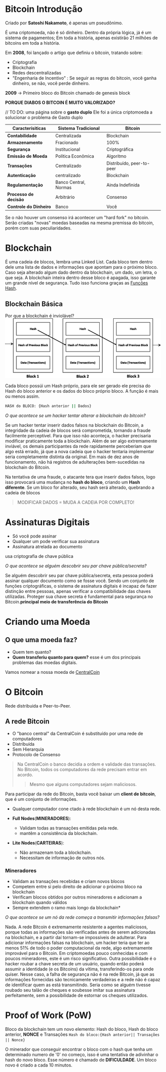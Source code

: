 

# Bitcoin Introdução

Criado por **Satoshi Nakamoto**, é apenas um pseudônimo.

É uma criptomoeda, não é só dinheiro. Dentro da própria lógica, já é um sistema de pagamentos; Em toda a história, apenas existirão 21 milhões de bitcoins em toda a história.

Em **2008**, foi lançado o artigo que definiu o bitcoin, tratando sobre:
- Criptografia
- Blockchain
- Redes descentralizadas
- "Engenharia de Incentivo" : Se seguir as regras do bitcoin, você ganha dinheiro, se não, você perde dinheiro.

**2009** -> Primeiro bloco do Bitcoin chamado de genesis block

**PORQUE DIABOS O BITCOIN É MUITO VALORIZADO?**

// TO DO: uma página sobre o **gasto duplo**
Ele foi a única criptomoeda a solucionar o problema de Gasto duplo


| Caracterísiticas         | Sistema Tradicional   | Bitcoin                   |
| ------------------------ | --------------------- | ------------------------- |
| **Contabilidade**        | Centralizada          | Blockchain                |
| **Armazenamento**        | Fracionado            | 100%                      |
| **Segurança**            | Institucional         | Criptográfica             |
| **Emissão de Moeda**     | Política Econômica    | Algoritmo                 |
| **Transações**           | Centralizado          | Distribuído, peer-to-peer |
| **Autenticação**         | centralizado          | Blockchain                |
| **Regulamentação**       | Banco Central, Normas | Ainda Indefinida          |
| **Processo de decisão**  | Arbitrário            | Consenso                  |
| **Controle do Dinheiro** | Banco                 | Você                      |
Se o não houver um consenso irá acontecer um "hard fork" no bitcoin. Serão criadas "novas" moedas baseadas na mesma premissa do bitcoin, porém com suas peculiaridades.

# Blockchain

É uma cadeia de blocos, lembra uma Linked List. Cada bloco tem dentro dele uma lista de dados e informações que apontam para o próximo bloco. Caso seja alterado algum dado dentro da blockchain, um dado, um letra, o que seja. A blockchain inteira dentro desse bloco é apagada, isso garante um grande nível de segurança. Tudo isso funciona graças as [Funções Hash](Funções%20Hash.md).

## Blockchain Básica

Por que a blockchain é inviolável?
![imagem simples representando](images/basic_blockchain.png)

Cada bloco possúi um Hash próprio, para ele ser gerado ele precisa do Hash do bloco anterior e os dados do bloco próprio bloco. A função é mais ou menos assim.

```bash
HASH do BLOCO: {Hash anterior || Dados}
```
_O que acontece se um hacker tentar alterar a blockchain do bitcoin?_

Se um hacker tentar inserir dados falsos na blockchain do Bitcoin, a integridade da cadeia de blocos será comprometida, tornando a fraude facilmente perceptível. Para que isso não aconteça, o hacker precisaria modificar praticamente toda a blockchain. Além de ser algo extremamente inviável, os demais participantes da rede rapidamente perceberiam que algo está errado, já que a nova cadeia que o hacker tentaria implementar seria completamente distinta da original. Em mais de dez anos de funcionamento, não há registros de adulterações bem-sucedidas na blockchain do Bitcoin.

Na tentativa de uma fraude, o atacante tera que inserir dados falsos, logo isso provocará uma mudança no **hash do bloco**, criando um **Hash diferente**. Se um bloco for alterado, seu hash será alterado, quebrando a cadeia de blocos 

> MODIFICAR DADOS = MUDA A CADEIA POR COMPLETO!

# Assinaturas Digitais

- Só você pode assinar
- Qualquer um pode verificar sua assinatura
- Assinatura atrelada ao documento

usa criptografia de chave pública

_O que acontece se alguém descobrir seu par chave pública/secreta?_

Se alguém descobrir seu par chave pública/secreta, esta pessoa poderá assinar qualquer documento como se fosse você. Sendo um conjunto de funções criptográficas, o sistema de assinatura digitais é incapaz de fazer distinção entre pessoas, apenas verificar a compatibilidade das chaves utilizadas. Proteger sua chave secreta é fundamental para segurança no Bitcoin.**principal meio de transferência do Bitcoin**

# Criando uma Moeda

## O que uma moeda faz?

- Quem tem quanto?
- **Quem transferiu quanto para quem?** esse é um dos principais problemas das moedas digitais.

Vamos nomear a nossa moeda de [CentralCoin](CentralCoin.md)

# O Bitcoin

Rede distribuida e Peer-to-Peer.

## A rede Bitcoin

- O "banco central" da CentralCoin é substituído por uma rede de computadores
- Distribuída
- Sem Hierarquia
- Protocolo de Consenso

> Na CentralCoin o banco decidia a ordem e validade das transações. No Bitcoin, todos os computadores da rede precisam entrar em acordo.
> > Mesmo que alguns computadores sejam maliciosos.

Para participar da rede do Bitcoin, basta você baixar um **client de bitcoin**, que é um conjunto de informações.

- Qualquer computador cone ctado à rede blockchain é um nó desta rede.
- __Full Nodes__(**MINERADORES**): 
    - Validam todas as transações emitidas pela rede.
    - mantêm a consistência da blockchain.

- __Lite Nodes__(**CARTEIRAS**):
    - Não armazenam toda a blockchain.
    - Necessitam de informação de outros nós.


### Mineradores
- Validam as transações recebidas e criam novos blocos
- Competem entre si pelo direito de adicionar o próximo bloco na blockchain
- Verificam blocos obtidos por outros mineradores e adicionam a blockchain quando válidos
- Sempre extendem o ramo mais longo da blockchain*

_O que acontece se um nó da rede começa a transmitir informações falsas?_

Nada. A rede Bitcoin é extremamente resistente a agentes maliciosos, porque todas as informações são verificadas antes de serem adicionadas na blockchain, e a partir daí tornam-se impossíveis de adulterar. Para adicionar informações falsas na blockchain, um hacker teria que ter ao menos 51% de todo o poder computacional da rede, algo extremamente improvável para o Bitcoin. Em criptomoedas pouco conhecidas e com poucos mineradores, este é um risco significativo. Outra possibilidade é o hacker roubar a chave secreta de um usuário, quando então poderá assumir a identidade (e os Bitcoins) da vítima, transferindo-os para onde quiser. Nesse caso, a falha de segurança não é na rede Bitcoin, já que as informações fornecidas são tecnicamente verdadeiras e a rede não é capaz de identificar quem as está transmitindo. Seria como se alguém tivesse roubado seu talão de cheques e soubesse imitar sua assinatura perfeitamente, sem a possibilidade de estornar os cheques utilizados.


# Proof of Work (PoW)

Bloco da blockchain tem um novo elemento: Hash do bloco, Hash do bloco anterior, **NONCE** e Transações
`Hash do bloco:{Hash anterior|| Transações || Nonce}`

O minerador que conseguir encontrar o bloco com o hash que tenha um determinado numero de '0' no começo, isso é uma tentativa de adivinhar o hash do novo bloco. Esse número é chamado de **DIFICULDADE**. Um bloco novo é criado a cada 10 minutos.